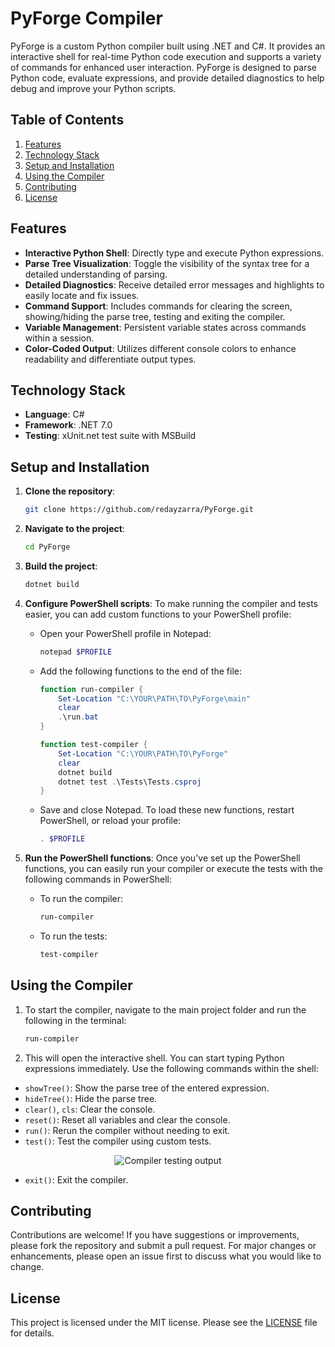 # PyForge Compiler

PyForge is a custom Python compiler built using .NET and C#. It provides an interactive shell for real-time Python code execution and supports a variety of commands for enhanced user interaction. PyForge is designed to parse Python code, evaluate expressions, and provide detailed diagnostics to help debug and improve your Python scripts.

## Table of Contents
1. [Features](#features)
2. [Technology Stack](#technology-stack)
3. [Setup and Installation](#setup-and-installation)
4. [Using the Compiler](#using-the-compiler)
5. [Contributing](#contributing)
6. [License](#license)

## Features

- **Interactive Python Shell**: Directly type and execute Python expressions.
- **Parse Tree Visualization**: Toggle the visibility of the syntax tree for a detailed understanding of parsing.
- **Detailed Diagnostics**: Receive detailed error messages and highlights to easily locate and fix issues.
- **Command Support**: Includes commands for clearing the screen, showing/hiding the parse tree, testing and exiting the compiler.
- **Variable Management**: Persistent variable states across commands within a session.
- **Color-Coded Output**: Utilizes different console colors to enhance readability and differentiate output types.

## Technology Stack

- **Language**: C#
- **Framework**: .NET 7.0
- **Testing**: xUnit.net test suite with MSBuild

## Setup and Installation

1. **Clone the repository**:
   ```bash
   git clone https://github.com/redayzarra/PyForge.git
   ```

2. **Navigate to the project**:
   ```bash
   cd PyForge
   ```

3. **Build the project**:
   ```bash
   dotnet build
   ```

4. **Configure PowerShell scripts**:
   To make running the compiler and tests easier, you can add custom functions to your PowerShell profile:

   - Open your PowerShell profile in Notepad:
  
   
     ```powershell
     notepad $PROFILE
     ```
   - Add the following functions to the end of the file:
  
     
     ```powershell
     function run-compiler {
         Set-Location "C:\YOUR\PATH\TO\PyForge\main"
         clear
         .\run.bat
     }

     function test-compiler {
         Set-Location "C:\YOUR\PATH\TO\PyForge"
         clear
         dotnet build
         dotnet test .\Tests\Tests.csproj
     }
     ```
   - Save and close Notepad. To load these new functions, restart PowerShell, or reload your profile:
     ```powershell
     . $PROFILE
     ```

5. **Run the PowerShell functions**:
   Once you've set up the PowerShell functions, you can easily run your compiler or execute the tests with the following commands in PowerShell:
   - To run the compiler:
     
     ```powershell
     run-compiler
     ```
   - To run the tests:
     
     ```powershell
     test-compiler
     ```

## Using the Compiler

1. To start the compiler, navigate to the main project folder and run the following in the terminal:

    ```powershell
    run-compiler
    ```

2. This will open the interactive shell. You can start typing Python expressions immediately. Use the following commands within the shell:

- `showTree()`: Show the parse tree of the entered expression.
- `hideTree()`: Hide the parse tree.
- `clear()`, `cls`: Clear the console.
- `reset()`: Reset all variables and clear the console.
- `run()`: Rerun the compiler without needing to exit.
- `test()`: Test the compiler using custom tests.

<div align="center">
 
  <img src="https://github.com/redayzarra/PyForge/assets/113388793/d096aec2-e0d9-4cc2-85d0-eb618d7cf576" alt="Compiler testing output">

</div>


- `exit()`: Exit the compiler.


## Contributing

Contributions are welcome! If you have suggestions or improvements, please fork the repository and submit a pull request. For major changes or enhancements, please open an issue first to discuss what you would like to change.

## License

This project is licensed under the MIT license. Please see the [LICENSE](https://github.com/redayzarra/PyForge/blob/master/LICENSE) file for details.
